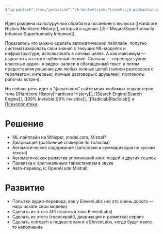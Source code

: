 ```yaml
---
{"dg-publish":true,"permalink":"/6-kontent/idei/transkrajb-podkastov-intervyu-i-razgovorov/"}
---
```


Идея рождена из полуручной обработки последнего выпуска [[Hardcore History\|Hardcore History]], который я сделал: [[5 - Медиа/Superhumanly Inhuman\|Superhumanly Inhuman]].

Показалось что можно сделать автоматический пайплайн, попутно систематизировать свои знания о текущих ML-моделях и инфраструктуре, использовать в личных целях. А как максимум — вырастить из этого публичный сервис. Сначала — переводя чужие классные аудио- и видео- записи в обогащенный текст, а потом предоставляя решение для любых личных целей (записи разговоров с терапевтом; интервью; личные разговоры с друзьямиl; протоколы рабочих встреч). 

Но сейчас речь идет о "фанатском" сайте моих любимых подкастеров типа [[Hardcore History\|Hardcore History]], [[Search Engine\|Search Engine]], [[99% Invisible\|99% Invisible]], [[Radiolab\|Radiolab]] и [Психополитики](https://psychopolitica.substack.com/).

# Решение
- ML-пайплайн на Whisper, modal.com, Mistral?
- Диаризация (разбиение спикеров по голосам)
- Автоматическое содержание (заголовки и суммаризация по кускам текста)
- Автоматическая разметка упоминаний книг, людей и других ссылок
- Привязка к оригинальным таймстемпам в звуке
- Авто-перевод (с OpenAI или Mistral)

# Развитие
- Попытки аудио-перевода, как у ElevenLabs (но это очень дорого — надо искать свои модели)
- Сделать из этого API (платный типа ElevenLabs)
- Сделать из этого (транскрайб, диаризация и разметка) сервис
- Сделать outreach к подкастерам и к ElevenLabs, когда будет какое-то наполнение